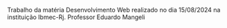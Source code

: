 Trabalho da matéria Desenvolvimento Web realizado no dia 15/08/2024 na instituição Ibmec-Rj. Professor Eduardo Mangeli
